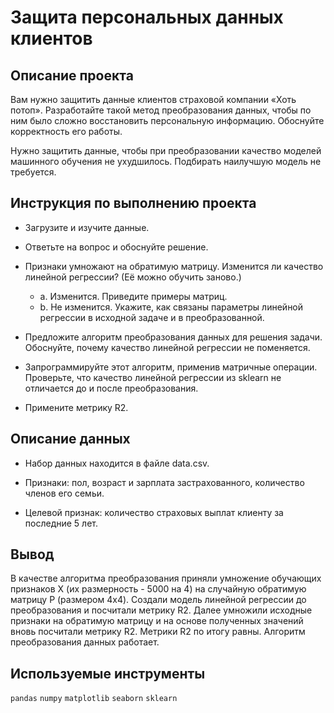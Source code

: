 # Защита персональных данных клиентов

## Описание проекта

Вам нужно защитить данные клиентов страховой компании «Хоть потоп». Разработайте такой метод преобразования данных, чтобы по ним было сложно восстановить персональную информацию. Обоснуйте корректность его работы.

Нужно защитить данные, чтобы при преобразовании качество моделей машинного обучения не ухудшилось. Подбирать наилучшую модель не требуется.

## Инструкция по выполнению проекта

- Загрузите и изучите данные.

- Ответьте на вопрос и обоснуйте решение. 

- Признаки умножают на обратимую матрицу. Изменится ли качество линейной регрессии? (Её можно обучить заново.)
  - a. Изменится. Приведите примеры матриц.
  - b. Не изменится. Укажите, как связаны параметры линейной регрессии в исходной задаче и в преобразованной.

- Предложите алгоритм преобразования данных для решения задачи. Обоснуйте, почему качество линейной регрессии не поменяется.

- Запрограммируйте этот алгоритм, применив матричные операции. Проверьте, что качество линейной регрессии из sklearn не отличается до и после преобразования.

- Примените метрику R2.

## Описание данных

- Набор данных находится в файле data.csv. 

- Признаки: пол, возраст и зарплата застрахованного, количество членов его семьи.

- Целевой признак: количество страховых выплат клиенту за последние 5 лет.

## Вывод

В качестве алгоритма преобразования приняли умножение обучающих признаков X (их размерность - 5000 на 4) на случайную обратимую матрицу P (размером 4х4). Создали модель линейной регрессии до преобразования и посчитали метрику R2. Далее умножили исходные признаки на обратимую матрицу и на основе полученных значений вновь посчитали метрику R2. Метрики R2 по итогу равны. Алгоритм преобразования данных работает.

## Используемые инструменты

`pandas` `numpy` `matplotlib` `seaborn` `sklearn`
